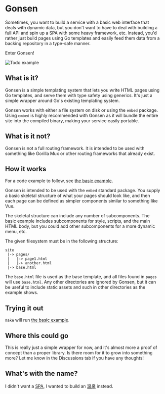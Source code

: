 # Gonsen

Sometimes, you want to build a service with a basic web interface that deals
with dynamic data, but you don't want to have to deal with building a full API
and spin up a SPA with some heavy framework, etc.  Instead, you'd rather just
build pages using Go templates and easily feed them data from a backing
repository in a type-safe manner.

Enter Gonsen!

![Todo
example](https://user-images.githubusercontent.com/5923958/165977983-86e2452e-1277-41e4-9844-91a9018aceb7.png)

## What is it?

Gonsen is a simple templating system that lets you write HTML pages using Go
templates, and serve them with type safety using generics.  It's just a simple
wrapper around Go's existing templating system.

Gonsen works with either a file system on disk or using the `embed` package.
Using `embed` is highly recommended with Gonsen as it will bundle the entire
site into the compiled binary, making your service easily portable.

## What is it not?

Gonsen is not a full routing framework.  It is intended to be used with
something like Gorilla Mux or other routing frameworks that already exist.

## How it works

For a code example to follow, see [the basic example](./examples/basic).

Gonsen is intended to be used with the `embed` standard package.  You supply a
basic skeletal structure of what your pages should look like, and then each page
can be defined as simpler components similar to something like Vue.

The skeletal structure can include any number of subcomponents.  The basic
example includes subcomponents for style, scripts, and the main HTML body, but
you could add other subcomponents for a more dynamic menu, etc.

The given filesystem must be in the following structure:

```
site
 |-> pages/
 |   |-> page1.html
 |   |-> another.html
 |-> base.html
```

The `base.html` file is used as the base template, and all files found in
`pages` will use `base.html`.  Any other directories are ignored by Gonsen, but
it can be useful to include static assets and such in other directories as the
example shows.

## Trying it out

`make` will run [the basic example](./examples/basic).

## Where this could go

This is really just a simple wrapper for now, and it's almost more a proof of
concept than a proper library.  Is there room for it to grow into something
more?  Let me know in the Discussions tab if you have any thoughts!

## What's with the name?

I didn't want a [SPA](https://developer.mozilla.org/en-US/docs/Glossary/SPA),
I wanted to build an
[温泉](https://en.wikipedia.org/wiki/Onsen) instead.
